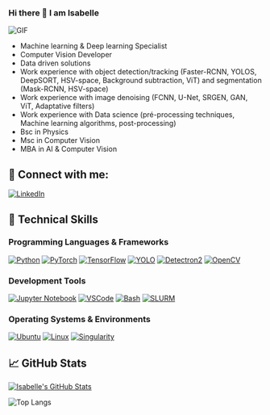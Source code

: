 ### Hi there 👋 I am Isabelle
![GIF](https://i.pinimg.com/originals/fa/6a/a8/fa6aa8b9f02691e42df56f1678e795fc.gif)
- Machine learning & Deep learning Specialist
- Computer Vision Developer
- Data driven solutions
- Work experience with object detection/tracking (Faster-RCNN, YOLOS, DeepSORT, HSV-space, Background subtraction, ViT) and segmentation (Mask-RCNN, HSV-space)
- Work experience with image denoising (FCNN, U-Net, SRGEN, GAN, ViT, Adaptative filters)
- Work experience with Data science (pré-processing techniques, Machine learning algorithms, post-processing)
- Bsc in Physics
- Msc in Computer Vision
- MBA in AI & Computer Vision

## 🤝 Connect with me:

[![LinkedIn](https://img.shields.io/badge/LinkedIn-0077B5?style=for-the-badge&logo=linkedin&logoColor=white)](https://www.linkedin.com/in/misabellerv)

## 💼 Technical Skills

### Programming Languages & Frameworks
[![Python](https://img.shields.io/badge/-Python-3776AB?style=flat-square&logo=Python&logoColor=white)](https://www.python.org/)
[![PyTorch](https://img.shields.io/badge/-PyTorch-EE4C2C?style=flat-square&logo=PyTorch&logoColor=white)](https://pytorch.org/)
[![TensorFlow](https://img.shields.io/badge/-TensorFlow-FF6F00?style=flat-square&logo=TensorFlow&logoColor=white)](https://www.tensorflow.org/)
[![YOLO](https://img.shields.io/badge/-YOLO-00FFFF?style=flat-square&logo=YOLO&logoColor=black)](https://pjreddie.com/darknet/yolo/)
[![Detectron2](https://img.shields.io/badge/-Detectron2-FF6F00?style=flat-square&logo=Facebook&logoColor=white)](https://github.com/facebookresearch/detectron2)
[![OpenCV](https://img.shields.io/badge/-OpenCV-5C3EE8?style=flat-square&logo=OpenCV&logoColor=white)](https://opencv.org/)

### Development Tools
[![Jupyter Notebook](https://img.shields.io/badge/-Jupyter%20Notebook-F37626?style=flat-square&logo=Jupyter&logoColor=white)](https://jupyter.org/)
[![VSCode](https://img.shields.io/badge/-VS%20Code-007ACC?style=flat-square&logo=Visual%20Studio%20Code&logoColor=white)](https://code.visualstudio.com/)
[![Bash](https://img.shields.io/badge/-Bash-4EAA25?style=flat-square&logo=GNU%20Bash&logoColor=white)](https://www.gnu.org/software/bash/)
[![SLURM](https://img.shields.io/badge/-SLURM-FF6F00?style=flat-square&logo=SLURM&logoColor=white)](https://slurm.schedmd.com/)

### Operating Systems & Environments
[![Ubuntu](https://img.shields.io/badge/-Ubuntu-E95420?style=flat-square&logo=Ubuntu&logoColor=white)](https://ubuntu.com/)
[![Linux](https://img.shields.io/badge/-Linux-FCC624?style=flat-square&logo=Linux&logoColor=black)](https://www.kernel.org/)
[![Singularity](https://img.shields.io/badge/-Singularity-23282E?style=flat-square&logo=Singularity&logoColor=white)](https://sylabs.io/singularity/)



## 📈 GitHub Stats 

[![Isabelle's GitHub Stats](https://github-readme-stats.vercel.app/api?username=misabellerv&show_icons=true&theme=tokyonight)](https://github.com/misabellerv)

![Top Langs](https://github-readme-stats.vercel.app/api/top-langs/?username=misabellerv&hide=javascript,css,scss,html&theme=tokyonight)

